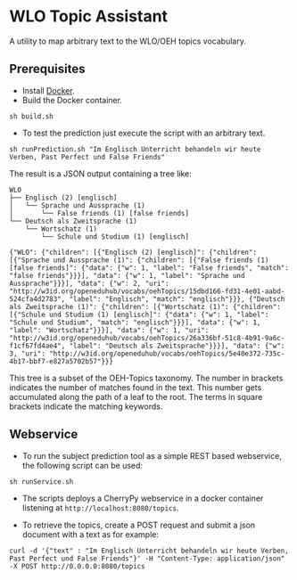 # WLO Topic Assistant

A utility to map arbitrary text to the WLO/OEH topics vocabulary.
 
## Prerequisites

- Install [Docker](https://docker.com/).
- Build the Docker container.

```
sh build.sh
```

- To test the prediction just execute the script with an arbitrary text.

```
sh runPrediction.sh "Im Englisch Unterricht behandeln wir heute Verben, Past Perfect und False Friends"
```

The result is a JSON output containing a tree like:

```
WLO
├── Englisch (2) [englisch]
│   └── Sprache und Aussprache (1)
│       └── False friends (1) [false friends]
└── Deutsch als Zweitsprache (1)
    └── Wortschatz (1)
        └── Schule und Studium (1) [englisch]
```

```
{"WLO": {"children": [{"Englisch (2) [englisch]": {"children": [{"Sprache und Aussprache (1)": {"children": [{"False friends (1) [false friends]": {"data": {"w": 1, "label": "False friends", "match": "false friends"}}}], "data": {"w": 1, "label": "Sprache und Aussprache"}}}], "data": {"w": 2, "uri": "http://w3id.org/openeduhub/vocabs/oehTopics/15dbd166-fd31-4e01-aabd-524cfa4d2783", "label": "Englisch", "match": "englisch"}}}, {"Deutsch als Zweitsprache (1)": {"children": [{"Wortschatz (1)": {"children": [{"Schule und Studium (1) [englisch]": {"data": {"w": 1, "label": "Schule und Studium", "match": "englisch"}}}], "data": {"w": 1, "label": "Wortschatz"}}}], "data": {"w": 1, "uri": "http://w3id.org/openeduhub/vocabs/oehTopics/26a336bf-51c8-4b91-9a6c-f1cf67fd4ae4", "label": "Deutsch als Zweitsprache"}}}], "data": {"w": 3, "uri": "http://w3id.org/openeduhub/vocabs/oehTopics/5e40e372-735c-4b17-bbf7-e827a5702b57"}}}
```

This tree is a subset of the OEH-Topics taxonomy. The number in brackets indicates the number of matches found in the text. This number gets accumulated along the path of a leaf to the root. The terms in square brackets indicate the matching keywords.

## Webservice

- To run the subject prediction tool as a simple REST based webservice, the following script can be used:

```
sh runService.sh
```

- The scripts deploys a CherryPy webservice in a docker container listening at `http://localhost:8080/topics`.

- To retrieve the topics, create a POST request and submit a json document with a text as for example: 

```
curl -d '{"text" : "Im Englisch Unterricht behandeln wir heute Verben, Past Perfect und False Friends"}' -H "Content-Type: application/json" -X POST http://0.0.0.0:8080/topics
```	



